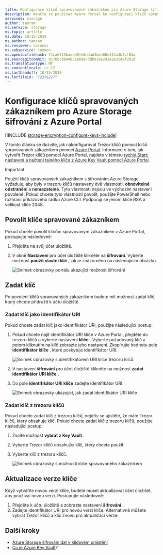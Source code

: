 ```yaml
---
title: Konfigurace klíčů spravovaných zákazníkem pro Azure Storage šifrování z Azure Portal
description: Naučte se používat Azure Portal ke konfiguraci klíčů spravovaných zákazníkem pro Azure Storage šifrování. Klíče spravované zákazníkem umožňují vytvářet, otáčet, zakazovat a odvolávat řízení přístupu.
services: storage
author: tamram
ms.service: storage
ms.topic: article
ms.date: 10/15/2019
ms.author: tamram
ms.reviewer: cbrooks
ms.subservice: common
ms.openlocfilehash: 74ca6f15baeeb9fe8adad4bda80e313a4b4cf03a
ms.sourcegitcommit: 0576bcb894031eb9e7ddb919e241e2e3c42f291d
ms.translationtype: MT
ms.contentlocale: cs-CZ
ms.lasthandoff: 10/15/2019
ms.locfileid: "72376227"
---
```

# <a name="configure-customer-managed-keys-for-azure-storage-encryption-from-the-azure-portal"></a>Konfigurace klíčů spravovaných zákazníkem pro Azure Storage šifrování z Azure Portal

[!INCLUDE [storage-encryption-configure-keys-include](../../../includes/storage-encryption-configure-keys-include.md)]

V tomto článku se dozvíte, jak nakonfigurovat Trezor klíčů pomocí klíčů spravovaných zákazníkem pomocí [Azure Portal](https://portal.azure.com/). Informace o tom, jak vytvořit Trezor klíčů pomocí Azure Portal, najdete v tématu [rychlý Start: nastavení a načtení tajného klíče z Azure Key Vault pomocí Azure Portal](../../key-vault/quick-create-portal.md). 

> [!IMPORTANT]
> Použití klíčů spravovaných zákazníkem s šifrováním Azure Storage vyžaduje, aby byly v trezoru klíčů nastaveny dvě vlastnosti, **obnovitelné odstranění** a **nemazatelné**. Tyto vlastnosti nejsou ve výchozím nastavení povolené. Pokud chcete tyto vlastnosti povolit, použijte PowerShell nebo rozhraní příkazového řádku Azure CLI.
> Podporují se jenom klíče RSA a velikost klíče 2048.

## <a name="enable-customer-managed-keys"></a>Povolit klíče spravované zákazníkem

Pokud chcete povolit klíčům spravovaným zákazníkem v Azure Portal, postupujte následovně:

1. Přejděte na svůj účet úložiště.
1. V okně **Nastavení** pro účet úložiště klikněte na **šifrování**. Vyberte možnost **použít vlastní klíč** , jak je znázorněno na následujícím obrázku.

    ![Snímek obrazovky portálu ukazující možnost šifrování](./media/storage-encryption-keys-portal/ssecmk1.png)

## <a name="specify-a-key"></a>Zadat klíč

Po povolení klíčů spravovaných zákazníkem budete mít možnost zadat klíč, který chcete přidružit k účtu úložiště.

### <a name="specify-a-key-as-a-uri"></a>Zadat klíč jako identifikátor URI

Pokud chcete zadat klíč jako identifikátor URI, použijte následující postup:

1. Pokud chcete najít identifikátor URI klíče v Azure Portal, přejděte do trezoru klíčů a vyberte nastavení **klíče** . Vyberte požadovaný klíč a potom kliknutím na klíč zobrazte jeho nastavení. Zkopírujte hodnotu pole **identifikátor klíče** , které poskytuje identifikátor URI.

    ![Snímek obrazovky s identifikátorem URI klíče trezoru klíčů](media/storage-encryption-keys-portal/key-uri-portal.png)

1. V nastavení **šifrování** pro účet úložiště klikněte na možnost **zadat identifikátor URI klíče** .
1. Do pole **identifikátor URI klíče** zadejte identifikátor URI.

   ![Snímek obrazovky ukazující, jak zadat identifikátor URI klíče](./media/storage-encryption-keys-portal/ssecmk2.png)

### <a name="specify-a-key-from-a-key-vault"></a>Zadat klíč z trezoru klíčů

Pokud chcete zadat klíč z trezoru klíčů, nejdřív se ujistěte, že máte Trezor klíčů, který obsahuje klíč. Pokud chcete zadat klíč z trezoru klíčů, použijte následující postup:

1. Zvolte možnost **vybrat z Key Vault** .
2. Vyberte Trezor klíčů obsahující klíč, který chcete použít.
3. Vyberte klíč z trezoru klíčů.

   ![Snímek obrazovky s možností klíče spravovaného zákazníkem](./media/storage-encryption-keys-portal/ssecmk3.png)

## <a name="update-the-key-version"></a>Aktualizace verze klíče

Když vytváříte novou verzi klíče, budete muset aktualizovat účet úložiště, aby používal novou verzi. Postupujte následovně:

1. Přejděte k účtu úložiště a zobrazte nastavení **šifrování** .
1. Zadejte identifikátor URI pro novou verzi klíče. Alternativně můžete vybrat Trezor klíčů a klíč znovu pro aktualizaci verze.

## <a name="next-steps"></a>Další kroky

- [Azure Storage šifrování dat v klidovém umístění](storage-service-encryption.md)
- [Co je Azure Key Vault](https://docs.microsoft.com/azure/key-vault/key-vault-overview)?
